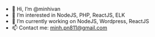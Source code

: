 - 👋 Hi, I’m @minhivan
- 👀 I’m interested in NodeJS, PHP, ReactJS, ELK
- 🌱 I’m currently working on NodeJS, Wordpress, ReactJS
- 📫 Contact me: minh.pn811@gmail.com

<!---
minhivan/minhivan is a ✨ special ✨ repository because its `README.md` (this file) appears on your GitHub profile.
You can click the Preview link to take a look at your changes.
--->
